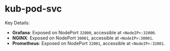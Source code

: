 # kub-pod-svc


Key Details:
- **Grafana**: Exposed on NodePort `32000`, accessible at `<NodeIP>:32000`.
- **NGINX**: Exposed on NodePort `30001`, accessible at `<NodeIP>:30001`.
- **Prometheus**: Exposed on NodePort `32001`, accessible at `<NodeIP>:32001`.